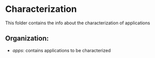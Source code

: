 # Characterization
This folder contains the info about the characterization of applications

## Organization:
* *apps*: contains applications to be characterized
